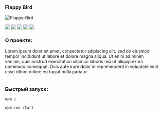 ### Flappy Bird

![Flappy-Bird](https://github.com/Melyfr/flappy-bird/assets/72978278/a61b35a7-a596-47d2-bfe9-9f47a895c411)
<div>
  <img src="https://img.shields.io/badge/JavaScript-1F2544?style=for-the-badge&logo=javascript&logoColor=#F7DF1E"/> 
  <img src="https://img.shields.io/badge/HTML-1F2544?style=for-the-badge&logo=html5&logoColor=#E34F26"/> 
  <img src="https://img.shields.io/badge/CSS-1F2544?style=for-the-badge&logo=css3&logoColor=1572B6"/> 
  <img src="https://img.shields.io/badge/React-1F2544?style=for-the-badge&logo=react&logoColor=#61DAFB"/> 
  <img src="https://img.shields.io/badge/Webpack-1F2544?style=for-the-badge&logo=webpack&logoColor=#8DD6F9"/> 
</div>

### О проекте:

Lorem ipsum dolor sit amet, consectetur adipiscing elit, sed do eiusmod tempor incididunt ut labore et dolore magna aliqua. Ut enim ad minim veniam, quis nostrud exercitation ullamco laboris nisi ut aliquip ex ea commodo consequat. Duis aute irure dolor in reprehenderit in voluptate velit esse cillum dolore eu fugiat nulla pariatur.
#

### Быстрый запуск:

```
npm i
```
```
npm run start
```

